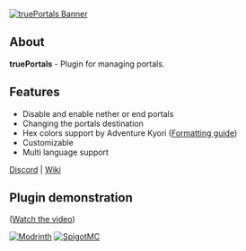 [![truePortals Banner](https://cdn.modrinth.com/data/tkD1yHlW/images/81ea1b8de45e645b958dafb59185948664e9109f.png "truePortals")](https://github.com/TRUEC0DER/truePortals "truePortals")

## About

**truePortals** - Plugin for managing portals.

## Features

- Disable and enable nether or end portals
- Changing the portals destination
- Hex colors support by Adventure Kyori ([Formatting guide](https://docs.advntr.dev/minimessage/format.html))
- Customizable
- Multi language support

[Discord](https://discord.gg/ZEkU4R9ZYY) | [Wiki](https://github.com/TRUEC0DER/truePortals/wiki)

## Plugin demonstration

([Watch the video](https://www.youtube.com/watch?v=euz5S4DFFE0))

[![Modrinth](https://i.imgur.com/LIgYCO1.png "Modrinth")](https://modrinth.com/plugin/trueportals "Modrinth") [![SpigotMC](https://i.imgur.com/ouQmGYB.png "SpigotMC")](https://www.spigotmc.org/resources/trueportals-managing-the-availability-of-nether-and-end-portals.114881/ "SpigotMC")